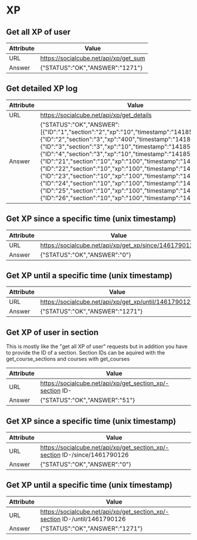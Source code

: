 # XP

## Get all XP of user

| Attribute | Value |
| -- | -- |
| URL | https://socialcube.net/api/xp/get_sum |
| Answer |  {"STATUS":"OK","ANSWER":"1271"} |

## Get detailed XP log

| Attribute | Value |
| -- | -- |
| URL | https://socialcube.net/api/xp/get_details |
| Answer |  {"STATUS":"OK","ANSWER":[{"ID":"1","section":"2","xp":"10","timestamp":"1418516185"},{"ID":"2","section":"3","xp":"400","timestamp":"1418516201"},{"ID":"3","section":"3","xp":"10","timestamp":"1418516208"},{"ID":"4","section":"3","xp":"10","timestamp":"1418516226"},{"ID":"21","section":"10","xp":"100","timestamp":"1418595369"},{"ID":"22","section":"10","xp":"100","timestamp":"1418595411"},{"ID":"23","section":"10","xp":"100","timestamp":"1418595469"},{"ID":"24","section":"10","xp":"100","timestamp":"1418595561"},{"ID":"25","section":"10","xp":"100","timestamp":"1418595603"},{"ID":"26","section":"10","xp":"100","timestamp":"1418595928"}]} |

## Get XP **since** a specific time (unix timestamp)

| Attribute | Value |
| -- | -- |
| URL | https://socialcube.net/api/xp/get_xp/since/1461790126 |
| Answer |  {"STATUS":"OK","ANSWER":"0"} |

## Get XP **until** a specific time (unix timestamp)

| Attribute | Value |
| -- | -- |
| URL | https://socialcube.net/api/xp/get_xp/until/1461790126 |
| Answer |  {"STATUS":"OK","ANSWER":"1271"} |

## Get XP of user in section

This is mostly like the "get all XP of user" requests but in addition you have to provide the ID of a section. Section IDs can be aquired with the get_course_sections and courses with get_courses

| Attribute | Value |
| -- | -- |
| URL | https://socialcube.net/api/xp/get_section_xp/-section ID- |
| Answer |  {"STATUS":"OK","ANSWER":"51"} |

## Get XP **since** a specific time (unix timestamp)

| Attribute | Value |
| -- | -- |
| URL | https://socialcube.net/api/xp/get_section_xp/-section ID-/since/1461790126 |
| Answer |  {"STATUS":"OK","ANSWER":"0"} |

## Get XP **until** a specific time (unix timestamp)

| Attribute | Value |
| -- | -- |
| URL | https://socialcube.net/api/xp/get_section_xp/-section ID-/until/1461790126 |
| Answer |  {"STATUS":"OK","ANSWER":"1271"} |